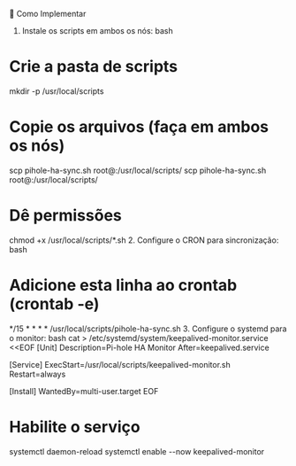 🔧 Como Implementar
1. Instale os scripts em ambos os nós:
bash
# Crie a pasta de scripts
mkdir -p /usr/local/scripts

# Copie os arquivos (faça em ambos os nós)
scp pihole-ha-sync.sh root@<NODE1>:/usr/local/scripts/
scp pihole-ha-sync.sh root@<NODE2>:/usr/local/scripts/

# Dê permissões
chmod +x /usr/local/scripts/*.sh
2. Configure o CRON para sincronização:
bash
# Adicione esta linha ao crontab (crontab -e)
*/15 * * * * /usr/local/scripts/pihole-ha-sync.sh
3. Configure o systemd para o monitor:
bash
cat > /etc/systemd/system/keepalived-monitor.service <<EOF
[Unit]
Description=Pi-hole HA Monitor
After=keepalived.service

[Service]
ExecStart=/usr/local/scripts/keepalived-monitor.sh
Restart=always

[Install]
WantedBy=multi-user.target
EOF

# Habilite o serviço
systemctl daemon-reload
systemctl enable --now keepalived-monitor